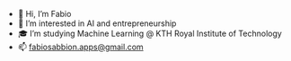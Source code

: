 - 👋 Hi, I’m Fabio
- 👀 I’m interested in AI and entrepreneurship
- 🎓 I’m studying Machine Learning @ KTH Royal Institute of Technology
- 📫 fabiosabbion.apps@gmail.com

<!---
sfabio01/sfabio01 is a ✨ special ✨ repository because its `README.md` (this file) appears on your GitHub profile.
You can click the Preview link to take a look at your changes.
--->
